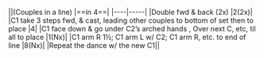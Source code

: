 ||(Couples in a line) |==in 4==|
|----|-----|
|Double fwd & back (2x) |2(2x)|
|C1 take 3 steps fwd, & cast, leading other couples to bottom of set then to place |4|
|C1 face down & go under C2’s arched hands , Over next C, etc, til all to place |1(Nx)|
|C1 arm R 1½; C1 arm L w/ C2; C1 arm R, etc. to end of line |8(Nx)|
|Repeat the dance w/ the new C1||
